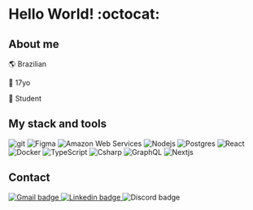 # Hello World! :octocat:

## About me

:earth_americas: Brazilian

:birthday: 17yo

:book: Student

## My stack and tools

<p>
  <img alt="git" src="https://img.shields.io/badge/-Git-F05032?style=flat-square&logo=git&logoColor=white" />
  <img alt="Figma" src="https://img.shields.io/badge/-Figma-eb7039?style=flat-square&logo=figma&logoColor=white" />
  <img alt="Amazon Web Services" src="https://img.shields.io/badge/-AWS-e9b040?style=flat-square&logo=amazon%20aws&logoColor=white" />
  <img alt="Nodejs" src="https://img.shields.io/badge/-Nodejs-43853d?style=flat-square&logo=node.js&logoColor=white" />
  <img alt="Postgres" src="https://img.shields.io/badge/-Postgres-338791?style=flat-square&logo=postgresql&logoColor=white" />
  <img alt="React" src="https://img.shields.io/badge/-React-45b8d8?style=flat-square&logo=react&logoColor=white" />
  <img alt="Docker" src="https://img.shields.io/badge/-Docker-46a2f1?style=flat-square&logo=docker&logoColor=white" />
  <img alt="TypeScript" src="https://img.shields.io/badge/-TypeScript-007ACC?style=flat-square&logo=typescript&logoColor=white" />
  <img alt="Csharp" src="https://img.shields.io/badge/-C%23-7c209C?style=flat-square&logo=c-sharp&logoColor=white" />
  <img alt="GraphQL" src="https://img.shields.io/badge/-GraphQL-E0099b?style=flat-square&logo=graphql&logoColor=white" />
  <img alt="Nextjs" src="https://img.shields.io/badge/-Nextjs-191929?style=flat-square&logo=next.js&logoColor=white" />
</p>

## Contact

<p>
  <a target="_blank" href="mailto:vlviniciusguaruja7@gmail.com?subject=[GitHub]">
    <img alt="Gmail badge" src="https://img.shields.io/badge/-vlviniciusguaruja7@gmail.com-D14836?style=flat-square&logo=Gmail&logoColor=white" />
  </a>
  <a target="_blank" href="https://www.linkedin.com/in/vinicius-vassao/">
    <img alt="Linkedin badge" src="https://img.shields.io/badge/-Vinicius%20Vassão-0077B5?style=flat-square&logo=Linkedin&logoColor=white&link=https://www.linkedin.com/in/vinicius-vassao/" />
  </a>
  <img alt="Discord badge" src="https://img.shields.io/badge/-Vassoura%238230-7289DA?style=flat-square&logo=discord&logoColor=white" />
</p>
